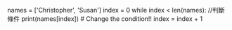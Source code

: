 ```
```
names = ['Christopher', 'Susan']
index = 0
while index < len(names): //判斷條件
	print(names[index])
	# Change the condition!!
	index = index + 1
```
```
